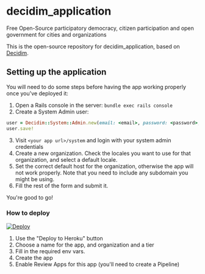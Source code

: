 # decidim_application

Free Open-Source participatory democracy, citizen participation and open government for cities and organizations

This is the open-source repository for decidim_application, based on [Decidim](https://github.com/decidim/decidim).

## Setting up the application

You will need to do some steps before having the app working properly once you've deployed it:

1. Open a Rails console in the server: `bundle exec rails console`
2. Create a System Admin user:
```ruby
user = Decidim::System::Admin.new(email: <email>, password: <password>, password_confirmation: <password>)
user.save!
```
3. Visit `<your app url>/system` and login with your system admin credentials
4. Create a new organization. Check the locales you want to use for that organization, and select a default locale.
5. Set the correct default host for the organization, otherwise the app will not work properly. Note that you need to include any subdomain you might be using.
6. Fill the rest of the form and submit it.

You're good to go!

### How to deploy

[![Deploy](https://www.herokucdn.com/deploy/button.svg)](https://heroku.com/deploy)

1. Use the "Deploy to Heroku" button
1. Choose a name for the app, and organization and a tier
1. Fill in the required env vars.
1. Create the app
1. Enable Review Apps for this app (you'll need to create a Pipeline)
